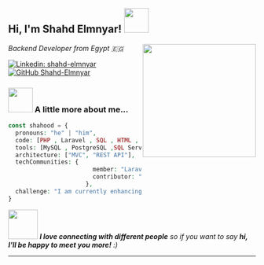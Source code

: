 <h2> Hi, I'm Shahd Elmnyar! <img src="https://media.giphy.com/media/mGcNjsfWAjY5AEZNw6/giphy.gif" width="50"></h2>
<img align='right' src="https://media.giphy.com/media/ieyl9zmCjO4b4t6qoY/giphy.gif" width="230">
<p><em>Backend Developer from Egypt 🇪🇬</em></p>

[![Linkedin: shahd-elmnyar](https://img.shields.io/badge/-shahd--elmnyar-blue?style=flat-square&logo=Linkedin&logoColor=white)](https://www.linkedin.com/in/shahd-elmnyar/)
[![GitHub Shahd-Elmnyar](https://img.shields.io/github/followers/Shahd-Elmnyar?label=follow&style=social)](https://github.com/Shahd-Elmnyar)


### <img src="https://media.giphy.com/media/VgCDAzcKvsR6OM0uWg/giphy.gif" width="50"> A little more about me...  

```php
const shahood = {
  pronouns: "he" | "him",
  code: [PHP , Laravel , SQL , HTML , CSS , Bootstrap , JavaScript],
  tools: [MySQL , PostgreSQL ,SQL Server , Git , GitHub , Bootstrap , Composer , Postman ],
  architecture: ["MVC", "REST API"],
  techCommunities: {
                        member: "Laravel Egypt",
                        contributor: "Open Source Projects"
                      },
  challenge: "I am currently enhancing my skills with advanced Laravel features and contributing to open-source projects"
}
```

<img src="https://media.giphy.com/media/LnQjpWaON8nhr21vNW/giphy.gif" width="60"> <em><b>I love connecting with different people</b> so if you want to say <b>hi, I'll be happy to meet you more!</b> :)</em>

---
